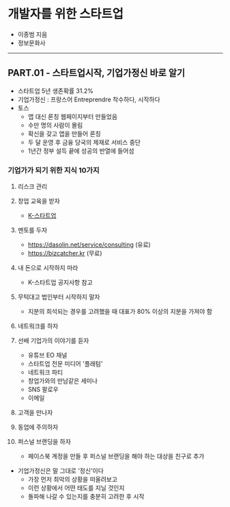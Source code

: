 # 개발자를 위한 스타트업
  - 이종범 지음
  - 정보문화사

---
## PART.01 - 스타트업시작, 기업가정신 바로 알기
- 스타트업 5년 생존확률 31.2%
- 기업가정신 : 프랑스어 Entreprendre 착수하다, 시작하다
- 토스
  - 앱 대신 론칭 웹페이지부터 만들었음
  - 수만 명의 사람이 몰림
  - 확신을 갖고 앱을 만들어 론칭
  - 두 달 운영 후 금융 당국의 제재로 서비스 중단
  - 1년간 정부 설득 끝에 성공의 반열에 들어섬



### 기업가가 되기 위한 지식 10가지

1. 리스크 관리
2. 창업 교육을 받자
    - [K-스타트업](https://www.k-startup.or.kr/edu/home/main/index)

3. 멘토를 두자
    - https://dasolin.net/service/consulting (유료)
    - https://bizcatcher.kr (무료)
4. 내 돈으로 시작하지 마라
    - K-스타트업 공지사항 참고
5. 무턱대고 법인부터 시작하지 말자
    - 지분의 희석되는 경우를 고려했을 때 대표가 80% 이상의 지분을 가져야 함
6. 네트워크를 하자
7. 선배 기업가의 이야기를 듣자
    - 유튜브 EO 채널
    - 스타트업 전문 미디어 '플래텀'
    - 네트워크 파티
    - 창업가와의 만남같은 세미나
    - SNS 팔로우
    - 이메일
8. 고객을 만나자
9. 동업에 주의하자
10. 퍼스널 브랜딩을 하자
    - 페이스북 계정을 만들 후 퍼스널 브랜딩을 해야 하는 대상을 친구로 추가

- 기업가정신은 말 그대로 '정신'이다
  - 가장 먼저 최악의 상황을 떠올려보고 
  - 이런 상황에서 어떤 태도를 지닐 것인지
  - 돌파해 나갈 수 있는지를 충분히 고려한 후 시작
